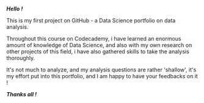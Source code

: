 ***Hello !***

This is my first project on GitHub - a Data Science portfolio on data analysis.

Throughout this course on Codecademy, i have learned an enormous amount of knowledge of Data Science, and also with my own research on other projects of this field, i have also gathered skills to take the analysis thoroughly.

It's not much to analyze, and my analysis questions are rather 'shallow', it's my effort put into this portfolio, and I am happy to have your feedbacks on it !

***Thanks all !***

